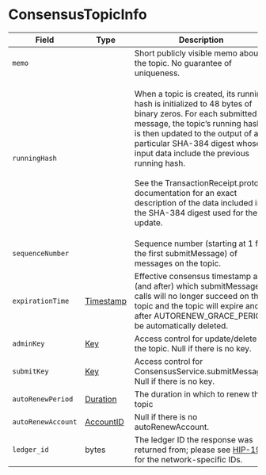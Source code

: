 # ConsensusTopicInfo

| Field              | Type                                                                                                                                               | Description                                                                                                                                                                                                                                                                                                                                                                                                       |
| ------------------ | -------------------------------------------------------------------------------------------------------------------------------------------------- | ----------------------------------------------------------------------------------------------------------------------------------------------------------------------------------------------------------------------------------------------------------------------------------------------------------------------------------------------------------------------------------------------------------------- |
| `memo`             | ​                                                                                                                                                  | Short publicly visible memo about the topic. No guarantee of uniqueness.                                                                                                                                                                                                                                                                                                                                          |
| `runningHash`      | ​                                                                                                                                                  | <p>When a topic is created, its running hash is initialized to 48 bytes of binary zeros. For each submitted message, the topic’s running hash is then updated to the output of a particular SHA-384 digest whose input data include the previous running hash.<br><br>See the TransactionReceipt.proto documentation for an exact description of the data included in the SHA-384 digest used for the update.</p> |
| `sequenceNumber`   |                                                                                                                                                    | Sequence number (starting at 1 for the first submitMessage) of messages on the topic.                                                                                                                                                                                                                                                                                                                             |
| `expirationTime`   | ​[Timestamp](https://github.com/theekrystallee/hedera-style-guide/blob/sdk-v1/deprecated/hedera-api/consensus-service/broken-reference/README.md)​ | Effective consensus timestamp at (and after) which submitMessage calls will no longer succeed on the topic and the topic will expire and after AUTORENEW\_GRACE\_PERIOD be automatically deleted.                                                                                                                                                                                                                 |
| `adminKey`         | ​[Key](https://github.com/theekrystallee/hedera-style-guide/blob/sdk-v1/deprecated/hedera-api/consensus-service/broken-reference/README.md)​       | Access control for update/delete of the topic. Null if there is no key.                                                                                                                                                                                                                                                                                                                                           |
| `submitKey`        | ​[Key](https://github.com/theekrystallee/hedera-style-guide/blob/sdk-v1/deprecated/hedera-api/consensus-service/broken-reference/README.md)​       | Access control for ConsensusService.submitMessage. Null if there is no key.                                                                                                                                                                                                                                                                                                                                       |
| `autoRenewPeriod`  | ​[Duration](https://github.com/theekrystallee/hedera-style-guide/blob/sdk-v1/deprecated/hedera-api/consensus-service/broken-reference/README.md)​  | The duration in which to renew the topic                                                                                                                                                                                                                                                                                                                                                                          |
| `autoRenewAccount` | ​[AccountID](https://github.com/theekrystallee/hedera-style-guide/blob/sdk-v1/deprecated/hedera-api/consensus-service/broken-reference/README.md)​ | Null if there is no autoRenewAccount.                                                                                                                                                                                                                                                                                                                                                                             |
| `ledger_id`        | bytes                                                                                                                                              | The ledger ID the response was returned from; please see [HIP-198](https://github.com/hashgraph/hedera-improvement-proposal/blob/master/HIP/hip-198.md) for the network-specific IDs.                                                                                                                                                                                                                             |
